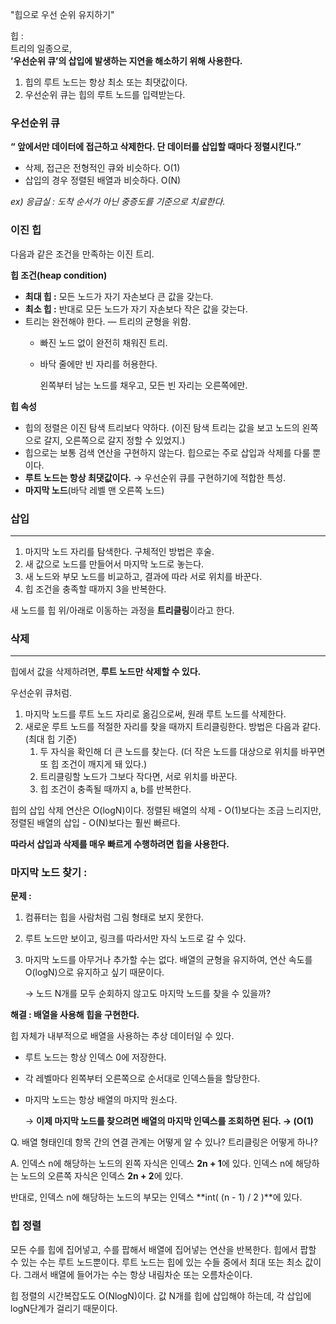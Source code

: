 "힙으로 우선 순위 유지하기"

힙 :   
트리의 일종으로,  
**’우선순위 큐’의 삽입에 발생하는 지연을 해소하기 위해 사용한다.**

1. 힙의 루트 노드는 항상 최소 또는 최댓값이다.
2. 우선순위 큐는 힙의 루트 노드를 입력받는다.

### 우선순위 큐

**“ 앞에서만 데이터에 접근하고 삭제한다. 단 데이터를 삽입할 때마다 정렬시킨다.”**

- 삭제, 접근은 전형적인 큐와 비슷하다. O(1)
- 삽입의 경우 정렬된 배열과 비슷하다. O(N)

*ex) 응급실 : 도착 순서가 아닌 중증도를 기준으로 치료한다.*

### 이진 힙

다음과 같은 조건을 만족하는 이진 트리.

**힙 조건(heap condition)**

- **최대 힙 :** 모든 노드가 자기 자손보다 큰 값을 갖는다.
- **최소 힙 :** 반대로 모든 노드가 자기 자손보다 작은 값을 갖는다.
- 트리는 완전해야 한다. — 트리의 균형을 위함.
    - 빠진 노드 없이 완전히 채워진 트리.
    - 바닥 줄에만 빈 자리를 허용한다.
        
        왼쪽부터 남는 노드를 채우고, 모든 빈 자리는 오른쪽에만.
        

**힙 속성**

- 힙의 정렬은 이진 탐색 트리보다 약하다. 
(이진 탐색 트리는 값을 보고 노드의 왼쪽으로 갈지, 오른쪽으로 갈지 정할 수 있었지.)
- 힙으로는 보통 검색 연산을 구현하지 않는다. 힙으로는 주로 삽입과 삭제를 다룰 뿐이다.
- **루트 노드는 항상 최댓값이다.** → 우선순위 큐를 구현하기에 적합한 특성.
- **마지막 노드**(바닥 레벨 맨 오른쪽 노드)

### 삽입

---

1. 마지막 노드 자리를 탐색한다. 구체적인 방법은 후술.
2. 새 값으로 노드를 만들어서 마지막 노드로 놓는다.
3. 새 노드와 부모 노드를 비교하고, 결과에 따라 서로 위치를 바꾼다.
4. 힙 조건을 충족할 때까지 3을 반복한다.

새 노드를 힙 위/아래로 이동하는 과정을 **트리클링**이라고 한다.

### 삭제

---

힙에서 값을 삭제하려면, **루트 노드만 삭제할 수 있다.**

우선순위 큐처럼.

1. 마지막 노드를 루트 노드 자리로 옮김으로써, 원래 루트 노드를 삭제한다.
2. 새로운 루트 노드를 적절한 자리를 찾을 때까지 트리클링한다.
방법은 다음과 같다.(최대 힙 기준)
    1. 두 자식을 확인해 더 큰 노드를 찾는다.
    (더 작은 노드를 대상으로 위치를 바꾸면 또 힙 조건이 깨지게 돼 있다.)
    2. 트리클링할 노드가 그보다 작다면, 서로 위치를 바꾼다.
    3. 힙 조건이 충족될 때까지 a, b를 반복한다.

힙의 삽입 삭제 연산은 O(logN)이다.
정렬된 배열의 삭제 - O(1)보다는 조금 느리지만, 
정렬된 배열의 삽입 - O(N)보다는 훨씬 빠르다.

**따라서 삽입과 삭제를 매우 빠르게 수행하려면 힙을 사용한다.**

### 마지막 노드 찾기 :

**문제 :**

1. 컴퓨터는 힙을 사람처럼 그림 형태로 보지 못한다.
2. 루트 노드만 보이고, 링크를 따라서만 자식 노드로 갈 수 있다.
3. 마지막 노드를 아무거나 추가할 수는 없다. 
배열의 균형을 유지하여, 연산 속도를 O(logN)으로 유지하고 싶기 때문이다.
    
    → 노드 N개를 모두 순회하지 않고도 마지막 노드를 찾을 수 있을까?
    

**해결 : 배열을 사용해 힙을 구현한다.**

힙 자체가 내부적으로 배열을 사용하는 추상 데이터일 수 있다.

- 루트 노드는 항상 인덱스 0에 저장한다.
- 각 레벨마다 왼쪽부터 오른쪽으로 순서대로 인덱스들을 할당한다.
- 마지막 노드는 항상 배열의 마지막 원소다.
    
    → **이제 마지막 노드를 찾으려면 배열의 마지막 인덱스를 조회하면 된다. → (O(1)**
    

Q. 배열 형태인데 항목 간의 연결 관계는 어떻게 알 수 있나? 트리클링은 어떻게 하나?

A. 
인덱스 n에 해당하는 노드의 왼쪽 자식은 인덱스 **2n + 1**에 있다.
인덱스 n에 해당하는 노드의 오른쪽 자식은 인덱스 **2n + 2**에 있다.

반대로,
인덱스 n에 해당하는 노드의 부모는 인덱스 **int( (n - 1) / 2 )**에 있다.

### 힙 정렬

모든 수를 힙에 집어넣고, 수를 팝해서 배열에 집어넣는 연산을 반복한다.
힙에서 팝할 수 있는 수는 루트 노드뿐이다.
루트 노드는 힙에 있는 수들 중에서 최대 또는 최소 값이다.
그래서 배열에 들어가는 수는 항상 내림차순 또는 오름차순이다.

힙 정렬의 시간복잡도도 O(NlogN)이다.
값 N개를 힙에 삽입해야 하는데, 각 삽입에 logN단계가 걸리기 때문이다.